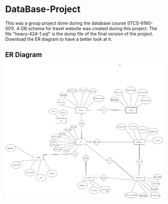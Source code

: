 # DataBase-Project
This was a group project done during the database course (ITCS-6160-001).
A DB schema for travel website was created during this project.
The file "heavy-424-1.sql" is the dump file of the final version of the project.
Download the ER diagram to have a better look at it.

## ER Diagram

![E-R_Diagram .jpg](er_diagram.jpg)
